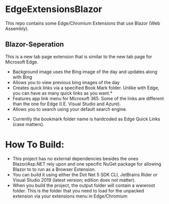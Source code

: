 # EdgeExtensionsBlazor
This repo contains some Edge/Chromium Extensions that use Blazor (Web Assembly).

## Blazor-Seperation
This is a new tab page extension that is similar to the new tab page for Microsoft Edge. 
- Background image uses the Bing image of the day and updates along with Bing
- Allows you to view previous bing images of the day
- Creates quick links via a specified Book Mark folder. Unlike with Edge, you can have as many quick links as you want.*
- Features app link menu for Microsoft 365. Some of the links are different than the one for Edge (I.E. Visual Studio and Azure).
- Allows you to search using your default search engine.

* Currently the bookmark folder name is hardcoded as Edge Quick Links (case matters). 

# How To Build:

- This project has no external dependencies besides the ones Blazor/Asp.NET rely upon and one specific NuGet package for allowing Blazor to to run as a Browser Extension.
- You can build it using either the Dot Net 5 SDK CLI, JetBrains Rider or Visual Studio 2019 (latest version; edition does not matter).
- When you build the project, the output folder will contain a wwwroot folder. This is the folder that you need to load for the unpacked extension via your extensions menu in Edge/Chromium
